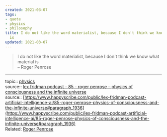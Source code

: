 ```yaml
---
created: 2021-03-07
tags:
- quote
- physics
- philosophy
title: I do not like the word materialist, because I don't think we know what material
  is
updated: 2021-03-07
---
```

   
>I do not like the word materialist, because I don't think we know what material is   
>– Roger Penrose   
   
   
   
---   
topic:: [physics](/not_created.md)   
source:: [lex fridman podcast - 85 - roger penrose – physics of consciousness and the infinite universe](/not_created.md)   
source:: [https://www.happyscribe.com/public/lex-fridman-podcast-artificial-intelligence-ai/85-roger-penrose-physics-of-consciousness-and-the-infinite-universe#paragraph_1936](https://www.happyscribe.com/public/lex-fridman-podcast-artificial-intelligence-ai/85-roger-penrose-physics-of-consciousness-and-the-infinite-universe#paragraph_1936)   
Related: [Roger Penrose](/not_created.md)